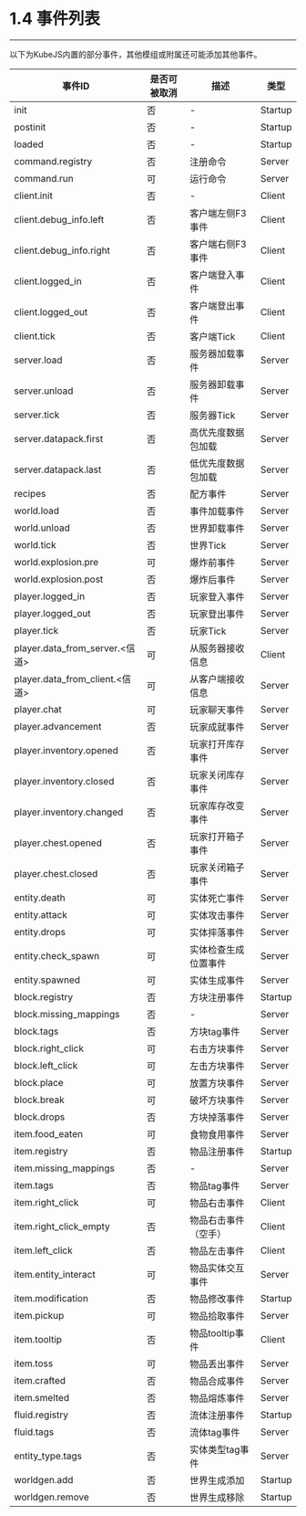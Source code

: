 # 1.4 事件列表

***

以下为KubeJS内置的部分事件，其他模组或附属还可能添加其他事件。

| **事件ID**                       | **是否可被取消** | 描述          | **类型**  |
| ------------------------------ | ---------- | ----------- | ------- |
| init                           | 否          | -           | Startup |
| postinit                       | 否          | -           | Startup |
| loaded                         | 否          | -           | Startup |
| command.registry               | 否          | 注册命令        | Server  |
| command.run                    | 可          | 运行命令        | Server  |
| client.init                    | 否          | -           | Client  |
| client.debug\_info.left        | 否          | 客户端左侧F3事件   | Client  |
| client.debug\_info.right       | 否          | 客户端右侧F3事件   | Client  |
| client.logged\_in              | 否          | 客户端登入事件     | Client  |
| client.logged\_out             | 否          | 客户端登出事件     | Client  |
| client.tick                    | 否          | 客户端Tick     | Client  |
| server.load                    | 否          | 服务器加载事件     | Server  |
| server.unload                  | 否          | 服务器卸载事件     | Server  |
| server.tick                    | 否          | 服务器Tick     | Server  |
| server.datapack.first          | 否          | 高优先度数据包加载   | Server  |
| server.datapack.last           | 否          | 低优先度数据包加载   | Server  |
| recipes                        | 否          | 配方事件        | Server  |
| world.load                     | 否          | 事件加载事件      | Server  |
| world.unload                   | 否          | 世界卸载事件      | Server  |
| world.tick                     | 否          | 世界Tick      | Server  |
| world.explosion.pre            | 可          | 爆炸前事件       | Server  |
| world.explosion.post           | 否          | 爆炸后事件       | Server  |
| player.logged\_in              | 否          | 玩家登入事件      | Server  |
| player.logged\_out             | 否          | 玩家登出事件      | Server  |
| player.tick                    | 否          | 玩家Tick      | Server  |
| player.data\_from\_server.<信道> | 可          | 从服务器接收信息    | Client  |
| player.data\_from\_client.<信道> | 可          | 从客户端接收信息    | Server  |
| player.chat                    | 可          | 玩家聊天事件      | Server  |
| player.advancement             | 否          | 玩家成就事件      | Server  |
| player.inventory.opened        | 否          | 玩家打开库存事件    | Server  |
| player.inventory.closed        | 否          | 玩家关闭库存事件    | Server  |
| player.inventory.changed       | 否          | 玩家库存改变事件    | Server  |
| player.chest.opened            | 否          | 玩家打开箱子事件    | Server  |
| player.chest.closed            | 否          | 玩家关闭箱子事件    | Server  |
| entity.death                   | 可          | 实体死亡事件      | Server  |
| entity.attack                  | 可          | 实体攻击事件      | Server  |
| entity.drops                   | 可          | 实体摔落事件      | Server  |
| entity.check\_spawn            | 可          | 实体检查生成位置事件  | Server  |
| entity.spawned                 | 可          | 实体生成事件      | Server  |
| block.registry                 | 否          | 方块注册事件      | Startup |
| block.missing\_mappings        | 否          | -           | Server  |
| block.tags                     | 否          | 方块tag事件     | Server  |
| block.right\_click             | 可          | 右击方块事件      | Server  |
| block.left\_click              | 可          | 左击方块事件      | Server  |
| block.place                    | 可          | 放置方块事件      | Server  |
| block.break                    | 可          | 破坏方块事件      | Server  |
| block.drops                    | 否          | 方块掉落事件      | Server  |
| item.food\_eaten               | 可          | 食物食用事件      | Server  |
| item.registry                  | 否          | 物品注册事件      | Startup |
| item.missing\_mappings         | 否          | -           | Server  |
| item.tags                      | 否          | 物品tag事件     | Server  |
| item.right\_click              | 可          | 物品右击事件      | Client  |
| item.right\_click\_empty       | 否          | 物品右击事件（空手）  | Client  |
| item.left\_click               | 否          | 物品左击事件      | Client  |
| item.entity\_interact          | 可          | 物品实体交互事件    | Server  |
| item.modification              | 否          | 物品修改事件      | Startup |
| item.pickup                    | 可          | 物品拾取事件      | Server  |
| item.tooltip                   | 否          | 物品tooltip事件 | Client  |
| item.toss                      | 可          | 物品丢出事件      | Server  |
| item.crafted                   | 否          | 物品合成事件      | Server  |
| item.smelted                   | 否          | 物品熔炼事件      | Server  |
| fluid.registry                 | 否          | 流体注册事件      | Startup |
| fluid.tags                     | 否          | 流体tag事件     | Server  |
| entity\_type.tags              | 否          | 实体类型tag事件   | Server  |
| worldgen.add                   | 否          | 世界生成添加      | Startup |
| worldgen.remove                | 否          | 世界生成移除      | Startup |
